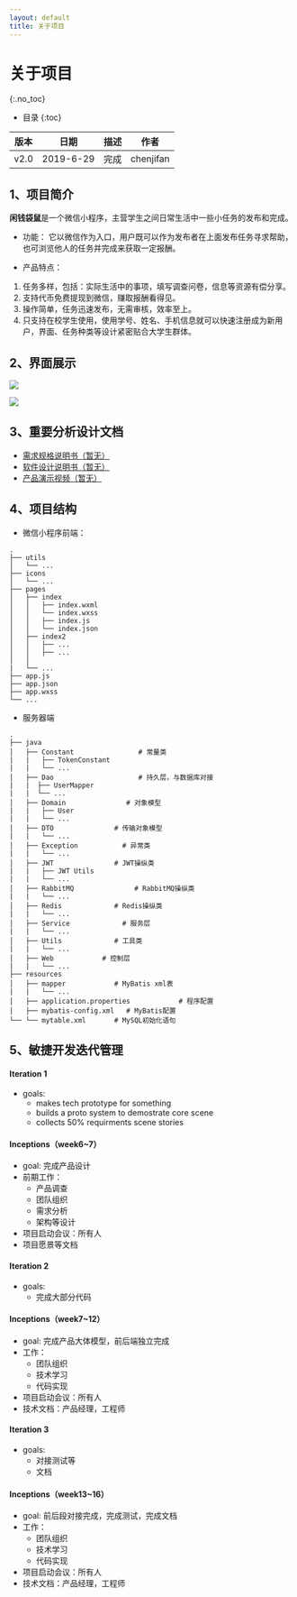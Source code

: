 ```yaml
---
layout: default
title: 关于项目
---
```


# 关于项目
{:.no_toc}

* 目录
{:toc}

| 版本 |   日期    | 描述 |   作者    |
| :--: | :-------: | :--: | :-------: |
| v2.0 | 2019-6-29 | 完成 | chenjifan |

## 1、项目简介
**闲钱袋鼠**是一个微信小程序，主营学生之间日常生活中一些小任务的发布和完成。

* 功能：
它以微信作为入口，用户既可以作为发布者在上面发布任务寻求帮助，也可浏览他人的任务并完成来获取一定报酬。

* 产品特点：
1. 任务多样，包括：实际生活中的事项，填写调查问卷，信息等资源有偿分享。
2. 支持代币免费提现到微信，赚取报酬看得见。
3. 操作简单，任务迅速发布，无需审核，效率至上。
4. 只支持在校学生使用，使用学号、姓名、手机信息就可以快速注册成为新用户，界面、任务种类等设计紧密贴合大学生群体。

## 2、界面展示

![](/images/zs1.png)

![](/images/zs2.png)

## 3、重要分析设计文档

* [需求规格说明书（暂无）](06-requirements)
* [软件设计说明书（暂无）](07-designs)
* [产品演示视频（暂无）]()

## 4、项目结构
* 微信小程序前端：
```
.
├── utils
│   └── ...
├── icons
│   └── ...
├── pages
│   ├── index
│   │   ├── index.wxml
│   │   └── index.wxss
│   │   ├── index.js
│   │   └── index.json
│   ├── index2
│   │   ├── ...
│   │   ├── ...
│   │  
|   └── ...
├── app.js
├── app.json
├── app.wxss
└── ...
```
* 服务器端
```
.
├── java
│   ├── Constant                # 常量类
|   |   ├── TokenConstant 
|   |   └── ...
│   ├── Dao                     # 持久层，与数据库对接
|   |  ├── UserMapper
|   |  └── ...
│   ├── Domain               # 对象模型
|   |   ├── User
|   |   └── ...
│   ├── DTO               # 传输对象模型
|   |   └── ...
│   ├── Exception           # 异常类
|   |   └── ...
│   ├── JWT               # JWT操纵类
|   |   ├── JWT Utils
|   |   └── ...
│   ├── RabbitMQ               # RabbitMQ操纵类
|   |   └── ...
│   ├── Redis             # Redis操纵类
|   |   └── ...
│   ├── Service             # 服务层
|   |   └── ...
│   ├── Utils             # 工具类
|   |   └── ...
│   ├── Web            # 控制层
|   |   └── ...
├── resources
│   ├── mapper            # MyBatis xml表
|   |   └── ...
│   ├── application.properties            # 程序配置
│   ├── mybatis-config.xml   # MyBatis配置
└── └── mytable.xml       # MySQL初始化语句
```

## 5、敏捷开发迭代管理

#### Iteration 1
* goals:
    - makes tech prototype for something
    - builds a proto system to demostrate core scene
    - collects 50% requirments scene stories

#### Inceptions（week6~7）
* goal: 完成产品设计
* 前期工作：
    - 产品调查
    - 团队组织
    - 需求分析
    - 架构等设计
* 项目启动会议：所有人
* 项目愿景等文档

#### Iteration 2
* goals:
    - 完成大部分代码

#### Inceptions（week7~12）
* goal: 完成产品大体模型，前后端独立完成
* 工作：
    - 团队组织
    - 技术学习
    - 代码实现
* 项目启动会议：所有人
* 技术文档：产品经理，工程师

#### Iteration 3
* goals:
    - 对接测试等
    - 文档

#### Inceptions（week13~16）
* goal: 前后段对接完成，完成测试，完成文档
* 工作：
    - 团队组织
    - 技术学习
    - 代码实现
* 项目启动会议：所有人
* 技术文档：产品经理，工程师